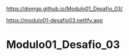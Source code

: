 https://domgp.github.io/Modulo01_Desafio_03/

https://modulo01-desafio03.netlify.app

# Modulo01_Desafio_03
